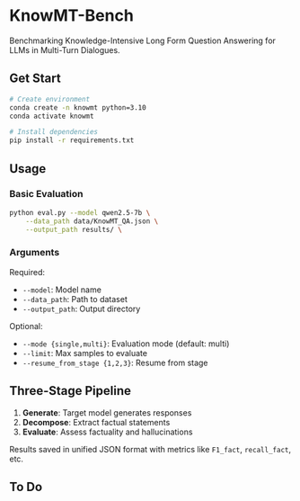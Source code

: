 # KnowMT-Bench

Benchmarking Knowledge-Intensive Long Form Question Answering for LLMs in Multi-Turn Dialogues.

## Get Start

```bash
# Create environment
conda create -n knowmt python=3.10
conda activate knowmt

# Install dependencies
pip install -r requirements.txt
```

## Usage


### Basic Evaluation
```bash
python eval.py --model qwen2.5-7b \
    --data_path data/KnowMT_QA.json \
    --output_path results/ \
```

### Arguments

Required:
- `--model`: Model name
- `--data_path`: Path to dataset
- `--output_path`: Output directory

Optional:
- `--mode {single,multi}`: Evaluation mode (default: multi)
- `--limit`: Max samples to evaluate
- `--resume_from_stage {1,2,3}`: Resume from stage

## Three-Stage Pipeline

1. **Generate**: Target model generates responses
2. **Decompose**: Extract factual statements
3. **Evaluate**: Assess factuality and hallucinations

Results saved in unified JSON format with metrics like `F1_fact`, `recall_fact`, etc.

## To Do
